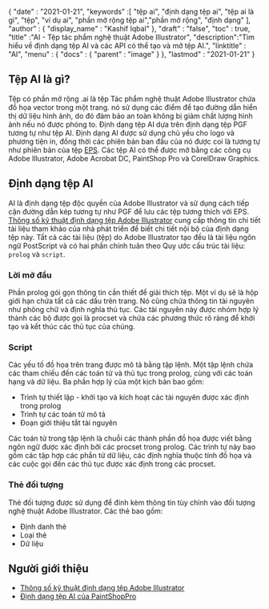 {
  "date" : "2021-01-21",
  "keywords" :[ "tệp ai", "định dạng tệp ai", "tệp ai là gì", "tệp", "ví dụ ai", "phần mở rộng tệp ai","phần mở rộng", "định dạng" ],
  "author" : {
    "display_name" : "Kashif Iqbal"
},
  "draft" : "false",
  "toc" : true,
  "title" :"AI - Tệp tác phẩm nghệ thuật Adobe Illustrator",
  "description":"Tìm hiểu về định dạng tệp AI và các API có thể tạo và mở tệp AI.",
  "linktitle" : "AI",
  "menu" : {
    "docs" : {
      "parent" : "image"
}
},
  "lastmod" : "2021-01-21"
}

## Tệp AI là gì?

Tệp có phần mở rộng .ai là tệp Tác phẩm nghệ thuật Adobe Illustrator chứa đồ họa vector trong một trang. nó sử dụng các điểm để tạo đường dẫn hiển thị dữ liệu hình ảnh, do đó đảm bảo an toàn không bị giảm chất lượng hình ảnh nếu nó được phóng to. Định dạng tệp AI dựa trên định dạng tệp PGF tương tự như tệp AI. Định dạng AI được sử dụng chủ yếu cho logo và phương tiện in, đồng thời các phiên bản ban đầu của nó được coi là tương tự như phiên bản của tệp [EPS](/vi/page-description-language/eps/). Các tệp AI có thể được mở bằng các công cụ Adobe Illustrator, Adobe Acrobat DC, PaintShop Pro và CorelDraw Graphics.

## Định dạng tệp AI

AI là định dạng tệp độc quyền của Adobe Illustrator và sử dụng cách tiếp cận đường dẫn kép tương tự như PGF để lưu các tệp tương thích với EPS. [Thông số kỹ thuật định dạng tệp Adobe Illustrator](https://web.archive.org/web/20150906044646/http://partners.adobe.com/public/developer/en/illustrator/sdk/AI7FileFormat.pdf) cung cấp thông tin chi tiết tài liệu tham khảo của nhà phát triển để biết chi tiết nội bộ của định dạng tệp này. Tất cả các tài liệu (tệp) do Adobe Illustrator tạo đều là tài liệu ngôn ngữ PostScript và có hai phần chính tuân theo Quy ước cấu trúc tài liệu: `prolog` và `script`.

### Lời mở đầu

Phần prolog gói gọn thông tin cần thiết để giải thích tệp. Một ví dụ sẽ là hộp giới hạn chứa tất cả các dấu trên trang. Nó cũng chứa thông tin tài nguyên như phông chữ và định nghĩa thủ tục. Các tài nguyên này được nhóm hợp lý thành các bộ được gọi là procset và chứa các phương thức rõ ràng để khởi tạo và kết thúc các thủ tục của chúng.

### Script

Các yếu tố đồ họa trên trang được mô tả bằng tập lệnh. Một tập lệnh chứa các tham chiếu đến các toán tử và thủ tục trong prolog, cùng với các toán hạng và dữ liệu. Ba phần hợp lý của một kịch bản bao gồm:

* Trình tự thiết lập - khởi tạo và kích hoạt các tài nguyên được xác định trong prolog
* Trình tự các toán tử mô tả
* Đoạn giới thiệu tắt tài nguyên

Các toán tử trong tập lệnh là chuỗi các thành phần đồ họa được viết bằng ngôn ngữ được xác định bởi các procset trong prolog. Các trình tự này bao gồm các tập hợp các phần tử dữ liệu, các định nghĩa thuộc tính đồ họa và các cuộc gọi đến các thủ tục được xác định trong các procset.

### Thẻ đối tượng

Thẻ đối tượng được sử dụng để đính kèm thông tin tùy chỉnh vào đối tượng nghệ thuật Adobe Illustrator. Các thẻ bao gồm:

* Định danh thẻ
* Loại thẻ
* Dữ liệu

## Người giới thiệu
* [Thông số kỹ thuật định dạng tệp Adobe Illustrator](https://web.archive.org/web/20150906044646/http://partners.adobe.com/public/developer/en/illustrator/sdk/AI7FileFormat.pdf)
* [Định dạng tệp AI của PaintShopPro](https://www.paintshoppro.com/en/pages/ai-file/)


